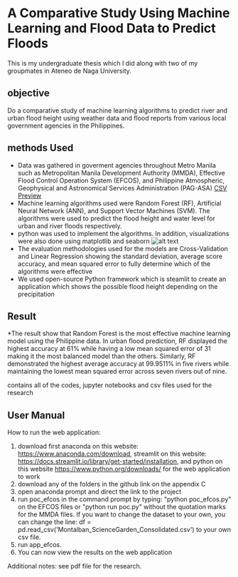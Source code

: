 # A Comparative Study Using Machine Learning and Flood Data to Predict Floods
This is my undergraduate thesis which I did along with two of my groupmates in Ateneo de Naga University.
## objective 
Do a comparative study of machine learning algorithms to predict river and urban flood height using weather data and flood reports from various local government agencies in the Philippines.

## methods Used
* Data was gathered in goverment agencies throughout Metro Manila such as Metropolitan Manila Development Authority (MMDA), Effective Flood Control Operation System (EFCOS), and Philippine Atmospheric, Geophysical and Astronomical Services Administration (PAG-ASA)
[CSV Preview]([https://gist.github.com/username/gistid](https://github.com/AlfonsoAlik/EFCOS-MMDA-File/blob/main/Angono/Angono_NAIA_Consolidated_Data.csv))
* Machine learning algorithms used were Random Forest (RF), Artificial Neural Network (ANN), and Support Vector Machines (SVM). The algorithms were used to predict the flood height and water level for urban and river floods respectively.
* python was used to implement the algorithms. In addition, visualizations were also done using matplotlib and seaborn
  ![alt text](https://github.com/[username]/[reponame]/blob/[branch]/image.jpg?raw=true)
* The evaluation methodologies used for the models are Cross-Validation and Linear Regression showing the standard deviation, average score accuracy, and mean squared error to fully determine which of the algorithms were effective
* We used open-source Python framework which is steamlit to create an application which shows the possible flood height depending on the precipitation

## Result
*The result show that Random Forest is the most effective machine learning model using the Philippine data. In urban flood prediction, RF displayed the highest accuracy at 61% while having a low mean squared error of 31 making it the most balanced model than the others. Similarly, RF demonstrated the highest average accuracy at 99.9511% in five rivers while maintaining the lowest mean squared error across seven rivers out of nine.


contains all of the codes, jupyter notebooks and csv files used for the research

## User Manual

How to run the web application:
1. download first anaconda on this website: https://www.anaconda.com/download, streamlit on this website: https://docs.streamlit.io/library/get-started/installation, and python on this website https://www.python.org/downloads/ for the web application to work
2. download any of the folders in the github link on the appendix C
3. open anaconda prompt and direct the link to the project
4. run poc_efcos in the command prompt by typing: "python poc_efcos.py" on the EFCOS files or  "python run poc.py" without the quotation marks for the MMDA files. If you want to change the dataset to your own, you can change the line: df = pd.read_csv('Montalban_ScienceGarden_Consolidated.csv') to your own csv file.
5. run app_efcos.
6. You can now view the results on the web application

Additional notes: see pdf file for the research.
